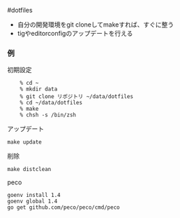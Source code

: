 #dotfiles

* 自分の開発環境をgit cloneしてmakeすれば、すぐに整う
* tigやeditorconfigのアップデートを行える

### 例

初期設定
```
    % cd ~
    % mkdir data
    % git clone リポジトリ ~/data/dotfiles
    % cd ~/data/dotfiles
    % make
    % chsh -s /bin/zsh
```

アップデート
```
make update
```

削除
```
make distclean
```

peco
```
goenv install 1.4
goenv global 1.4
go get github.com/peco/peco/cmd/peco
```
